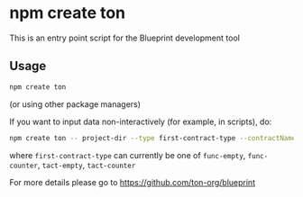 # npm create ton

This is an entry point script for the Blueprint development tool

## Usage

```bash
npm create ton
```

(or using other package managers)

If you want to input data non-interactively (for example, in scripts), do:

```bash
npm create ton -- project-dir --type first-contract-type --contractName FirstContractName
```
where `first-contract-type` can currently be one of `func-empty`, `func-counter`, `tact-empty`, `tact-counter`

For more details please go to https://github.com/ton-org/blueprint
